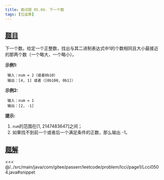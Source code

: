 ```yaml
---
title: 面试题 05.04. 下一个数
tags: [位运算]
---
```



## [题目](https://leetcode.cn/problems/closed-number-lcci/)
下一个数。给定一个正整数，找出与其二进制表达式中1的个数相同且大小最接近的那两个数（一个略大，一个略小）。

**示例1:**

```
 输入：num = 2（或者0b10）
 输出：[4, 1] 或者（[0b100, 0b1]）
```

**示例2:**

```
 输入：num = 1
 输出：[2, -1]
```

**提示:**

1. `num`的范围在\[1, 2147483647\]之间；
2. 如果找不到前一个或者后一个满足条件的正数，那么输出 -1。


## [题解](https://github.com/PasseRR/JavaLeetCode/blob/master/src/main/java/com/gitee/passerr/leetcode/problem/lcci/page1/Lcci0504.java)

<<< @/../src/main/java/com/gitee/passerr/leetcode/problem/lcci/page1/Lcci0504.java#snippet
